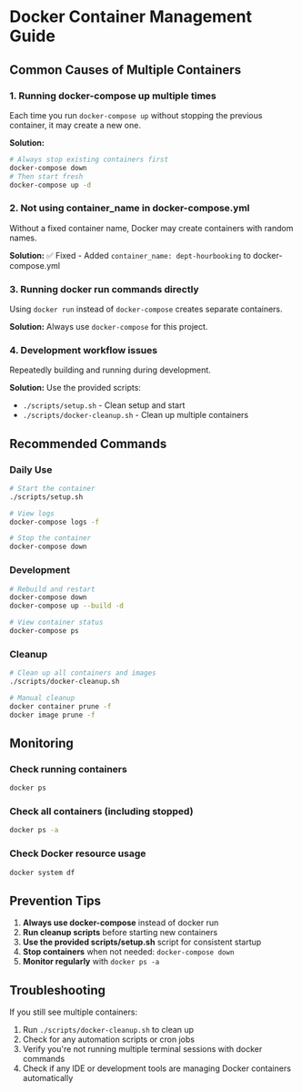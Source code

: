 # Docker Container Management Guide

## Common Causes of Multiple Containers

### 1. **Running docker-compose up multiple times**

Each time you run `docker-compose up` without stopping the previous container, it may create a new one.

**Solution:**

```bash
# Always stop existing containers first
docker-compose down
# Then start fresh
docker-compose up -d
```

### 2. **Not using container_name in docker-compose.yml**

Without a fixed container name, Docker may create containers with random names.

**Solution:** ✅ Fixed - Added `container_name: dept-hourbooking` to docker-compose.yml

### 3. **Running docker run commands directly**

Using `docker run` instead of `docker-compose` creates separate containers.

**Solution:** Always use `docker-compose` for this project.

### 4. **Development workflow issues**

Repeatedly building and running during development.

**Solution:** Use the provided scripts:

- `./scripts/setup.sh` - Clean setup and start
- `./scripts/docker-cleanup.sh` - Clean up multiple containers

## Recommended Commands

### Daily Use

```bash
# Start the container
./scripts/setup.sh

# View logs
docker-compose logs -f

# Stop the container
docker-compose down
```

### Development

```bash
# Rebuild and restart
docker-compose down
docker-compose up --build -d

# View container status
docker-compose ps
```

### Cleanup

```bash
# Clean up all containers and images
./scripts/docker-cleanup.sh

# Manual cleanup
docker container prune -f
docker image prune -f
```

## Monitoring

### Check running containers

```bash
docker ps
```

### Check all containers (including stopped)

```bash
docker ps -a
```

### Check Docker resource usage

```bash
docker system df
```

## Prevention Tips

1. **Always use docker-compose** instead of docker run
2. **Run cleanup scripts** before starting new containers
3. **Use the provided scripts/setup.sh** script for consistent startup
4. **Stop containers** when not needed: `docker-compose down`
5. **Monitor regularly** with `docker ps -a`

## Troubleshooting

If you still see multiple containers:

1. Run `./scripts/docker-cleanup.sh` to clean up
2. Check for any automation scripts or cron jobs
3. Verify you're not running multiple terminal sessions with docker commands
4. Check if any IDE or development tools are managing Docker containers automatically
